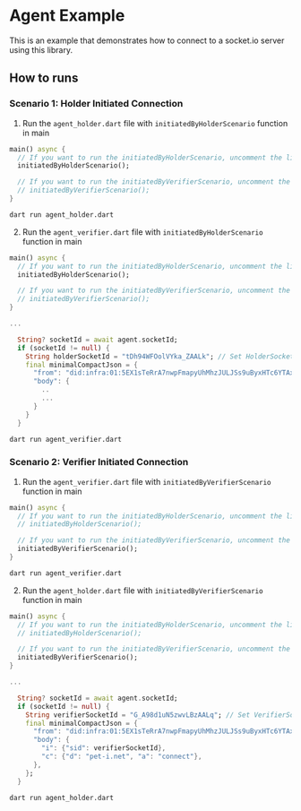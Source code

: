 # Agent Example

This is an example that demonstrates how to connect to a socket.io server using this library.

## How to runs

### Scenario 1: Holder Initiated Connection

1. Run the `agent_holder.dart` file with `initiatedByHolderScenario` function in main

```dart
main() async {
  // If you want to run the initiatedByHolderScenario, uncomment the line below
  initiatedByHolderScenario();

  // If you want to run the initiatedByVerifierScenario, uncomment the line below
  // initiatedByVerifierScenario();
}
```

```bash
dart run agent_holder.dart
```

2. Run the `agent_verifier.dart` file with `initiatedByHolderScenario` function in main 

```dart
main() async {
  // If you want to run the initiatedByHolderScenario, uncomment the line below
  initiatedByHolderScenario();

  // If you want to run the initiatedByVerifierScenario, uncomment the line below
  // initiatedByVerifierScenario();
}

...

  String? socketId = await agent.socketId;
  if (socketId != null) {
    String holderSocketId = "tDh94WFOolVYka_ZAALk"; // Set HolderSocketId
    final minimalCompactJson = {
      "from": "did:infra:01:5EX1sTeRrA7nwpFmapyUhMhzJULJSs9uByxHTc6YTAxsc58z",
      "body": {
        ..
        ...
      }
    }
  }
```

```bash
dart run agent_verifier.dart
```


### Scenario 2: Verifier Initiated Connection


1. Run the `agent_verifier.dart` file with `initiatedByVerifierScenario` function in main

```dart
main() async {
  // If you want to run the initiatedByHolderScenario, uncomment the line below
  // initiatedByHolderScenario();

  // If you want to run the initiatedByVerifierScenario, uncomment the line below
  initiatedByVerifierScenario();
}
```

```bash
dart run agent_verifier.dart
```

2. Run the `agent_holder.dart` file with `initiatedByVerifierScenario` function in main

```dart
main() async {
  // If you want to run the initiatedByHolderScenario, uncomment the line below
  // initiatedByHolderScenario();

  // If you want to run the initiatedByVerifierScenario, uncomment the line below
  initiatedByVerifierScenario();
}

...

  String? socketId = await agent.socketId;
  if (socketId != null) {
    String verifierSocketId = "G_A98d1uN5zwvLBzAALq"; // Set VerifierSocketId
    final minimalCompactJson = {
      "from": "did:infra:01:5EX1sTeRrA7nwpFmapyUhMhzJULJSs9uByxHTc6YTAxsc58z",
      "body": {
        "i": {"sid": verifierSocketId},
        "c": {"d": "pet-i.net", "a": "connect"},
      },
    };
  }

```

```bash
dart run agent_holder.dart
```